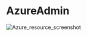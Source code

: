 # AzureAdmin

![Azure_resource_screenshot](https://github.com/user-attachments/assets/a3f371d0-3e5a-4f1b-8154-854173aadca9)

